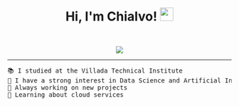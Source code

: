 <h1 align="center">
Hi, I'm Chialvo!
	<a href="https://github.com/Chialvo" target="_self">
		<img src="https://media.giphy.com/media/hvRJCLFzcasrR4ia7z/giphy.gif" width="30">
	</a>
</h1>
<br/>
<p align="center">
	<a href="https://github.com/Chialvo">
		<img src="https://readme-typing-svg.herokuapp.com?lines=Student;Backend;Always%20learning%20new%20things&center=true&width=380&height=45">
	</a>
</p>

<hr>

<pre>
📚 I studied at the Villada Technical Institute
📝 I have a strong interest in Data Science and Artificial Intelligence
🔭 Always working on new projects
🌱 Learning about cloud services
</pre>
